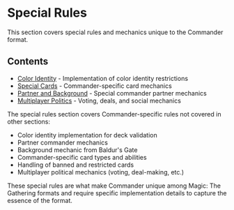 # Special Rules

This section covers special rules and mechanics unique to the Commander format.

## Contents

- [Color Identity](color_identity.md) - Implementation of color identity restrictions
- [Special Cards](special_cards.md) - Commander-specific card mechanics
- [Partner and Background](partner_background.md) - Special commander partner mechanics
- [Multiplayer Politics](multiplayer_politics.md) - Voting, deals, and social mechanics

The special rules section covers Commander-specific rules not covered in other sections:

- Color identity implementation for deck validation
- Partner commander mechanics
- Background mechanic from Baldur's Gate
- Commander-specific card types and abilities
- Handling of banned and restricted cards
- Multiplayer political mechanics (voting, deal-making, etc.)

These special rules are what make Commander unique among Magic: The Gathering formats and require specific implementation details to capture the essence of the format. 